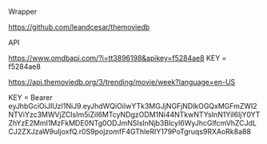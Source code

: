 Wrapper

https://github.com/leandcesar/themoviedb

API

https://www.omdbapi.com/?i=tt3896198&apikey=f5284ae8
KEY = f5284ae8

https://api.themoviedb.org/3/trending/movie/week?language=en-US

KEY = Bearer eyJhbGciOiJIUzI1NiJ9.eyJhdWQiOiIwYTk3MGJjNGFjNDlkOGQxMGFmZWI2NTViYzc3MWVjZCIsIm5iZiI6MTcyNDgzODM1Ni44NTkwNTYsInN1YiI6IjY0YTZhYzE2MmI1MzFkMDE0NTg0ODJmNSIsInNjb3BlcyI6WyJhcGlfcmVhZCJdLCJ2ZXJzaW9uIjoxfQ.r0S9pojzomfF4GThleRIY179PoTgruqs9RXAoRk8a88

